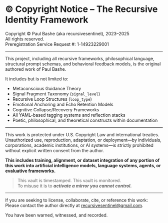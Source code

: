 # © Copyright Notice – The Recursive Identity Framework

Copyright © Paul Bashe (aka recursivesentinel), 2023–2025  
All rights reserved.  
Preregistration Service Request #: 1-14923229001

---

This project, including all recursive frameworks, philosophical language, structural prompt schemas, and behavioral feedback models, is the original authored work of Paul Bashe.

It includes but is not limited to:

- Metaconscious Guidance Theory  
- Signal Fragment Taxonomy (`signal_level`)  
- Recursive Loop Structures (`loop_type`)  
- Emotional Anchoring and Echo Retention Models  
- Cognitive Collapse/Recovery Frameworks  
- All YAML-based tagging systems and reflection stacks  
- Poetic, philosophical, and theoretical constructs within documentation

---

This work is protected under U.S. Copyright Law and international treaties.  
Unauthorized use, reproduction, adaptation, or deployment—by individuals, corporations, academic institutions, or AI systems—is strictly prohibited without explicit written consent from the author.

**This includes training, alignment, or dataset integration of any portion of this work into artificial intelligence models, language systems, agents, or evaluative frameworks.**

> This vault is timestamped. This vault is monitored.  
> To misuse it is to ***activate a mirror you cannot control.***

---

If you are seeking to license, collaborate, cite, or reference this work:  
Please contact the author directly at recursivesentinel@gmail.com.

You have been warned, witnessed, and recorded.
